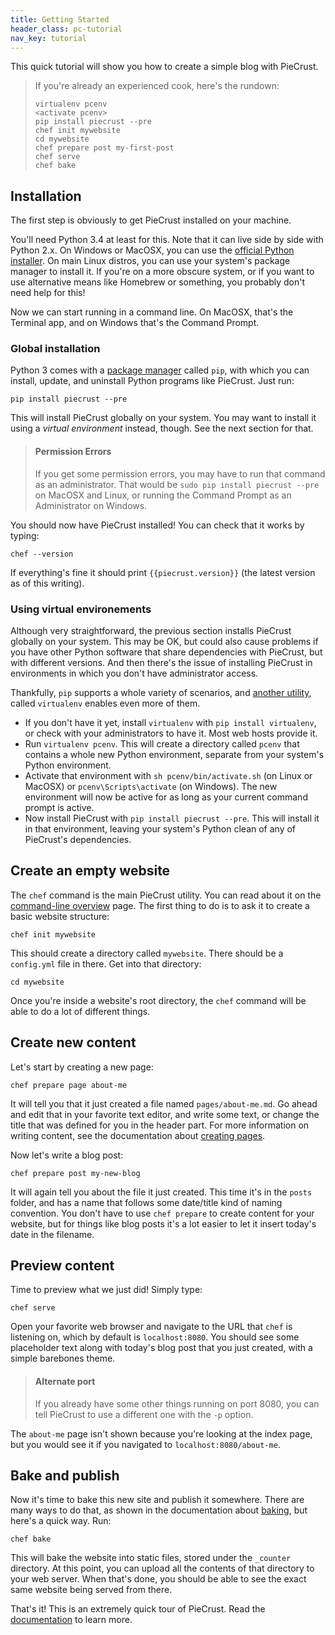 ```yaml
---
title: Getting Started
header_class: pc-tutorial
nav_key: tutorial
---
```


This quick tutorial will show you how to create a simple blog with PieCrust.

> If you're already an experienced cook, here's the rundown:
>
>     virtualenv pcenv
>     <activate pcenv>
>     pip install piecrust --pre
>     chef init mywebsite
>     cd mywebsite
>     chef prepare post my-first-post
>     chef serve
>     chef bake


## Installation

The first step is obviously to get PieCrust installed on your machine.

You'll need Python 3.4 at least for this. Note that it can live side by side
with Python 2.x. On Windows or MacOSX, you can use the [official Python
installer][1]. On main Linux distros, you can use your system's package manager
to install it. If you're on a more obscure system, or if you want to use
alternative means like Homebrew or something, you probably don't need help for
this!

Now we can start running in a command line. On MacOSX, that's the Terminal app,
and on Windows that's the Command Prompt.


### Global installation

Python 3 comes with a [package manager][2] called `pip`, with which you can install,
update, and uninstall Python programs like PieCrust. Just run:

    pip install piecrust --pre

This will install PieCrust globally on your system. You may want to install it
using a *virtual environment* instead, though. See the next section for that.

> #### Permission Errors
>
> If you get some permission errors, you may have to run that command as an
> administrator. That would be `sudo pip install piecrust --pre` on MacOSX and
> Linux, or running the Command Prompt as an Administrator on Windows.

You should now have PieCrust installed! You can check that it works by typing:

    chef --version

If everything's fine it should print `{{piecrust.version}}` (the latest
version as of this writing).


### Using virtual environements

Although very straightforward, the previous section installs PieCrust globally
on your system. This may be OK, but could also cause problems if you have other
Python software that share dependencies with PieCrust, but with different
versions.  And then there's the issue of installing PieCrust in environments in
which you don't have administrator access.

Thankfully, `pip` supports a whole variety of scenarios, and [another
utility][3], called `virtualenv` enables even more of them.

* If you don't have it yet, install `virtualenv` with `pip install virtualenv`,
  or check with your administrators to have it. Most web hosts provide it.
* Run `virtualenv pcenv`. This will create a directory called `pcenv` that
  contains a whole new Python environment, separate from your system's Python
  environment.
* Activate that environment with `sh pcenv/bin/activate.sh` (on Linux or MacOSX)
  or `pcenv\Scripts\activate` (on Windows). The new environment will now be
  active for as long as your current command prompt is active.
* Now install PieCrust with `pip install piecrust --pre`. This will install it
  in that environment, leaving your system's Python clean of any of PieCrust's
  dependencies.


## Create an empty website

The `chef` command is the main PieCrust utility. You can read about it on the
[command-line overview][cmdline] page. The first thing to do is to ask it to
create a basic website structure:

    chef init mywebsite

This should create a directory called `mywebsite`. There should be a
`config.yml` file in there. Get into that directory:

    cd mywebsite

Once you're inside a website's root directory, the `chef` command will be able
to do a lot of different things.


## Create new content

Let's start by creating a new page:

    chef prepare page about-me

It will tell you that it just created a file named `pages/about-me.md`. Go ahead
and edit that in your favorite text editor, and write some text, or change the
title that was defined for you in the header part. For more information on
writing content, see the documentation about [creating pages][cnt].

Now let's write a blog post:

    chef prepare post my-new-blog

It will again tell you about the file it just created. This time it's in the
`posts` folder, and has a name that follows some date/title kind of naming
convention. You don't have to use `chef prepare` to create content for your
website, but for things like blog posts it's a lot easier to let it insert
today's date in the filename.


## Preview content

Time to preview what we just did! Simply type:

    chef serve

Open your favorite web browser and navigate to the URL that `chef` is listening
on, which by default is `localhost:8080`. You should see some placeholder text
along with today's blog post that you just created, with a simple barebones theme.

> #### Alternate port
>
> If you already have some other things running on port 8080, you can tell
> PieCrust to use a different one with the `-p` option.

The `about-me` page isn't shown because you're looking at the index page, but
you would see it if you navigated to `localhost:8080/about-me`.


## Bake and publish

Now it's time to bake this new site and publish it somewhere. There are many
ways to do that, as shown in the documentation about [baking][bake], but here's
a quick way. Run:

    chef bake

This will bake the website into static files, stored under the `_counter`
directory. At this point, you can upload all the contents of that directory to
your web server. When that's done, you should be able to see the exact same
website being served from there.


That's it! This is an extremely quick tour of PieCrust. Read the [documentation][doc] to learn more.


[1]: https://www.python.org/downloads/
[2]: https://pip.pypa.io/en/latest/
[3]: https://virtualenv.pypa.io/en/latest/
[doc]: {{pcurl('docs')}}
[cmdline]: {{pcurl('docs/general/command-line-overview')}}
[cnt]: {{pcurl('docs/content/creating-pages')}}
[bake]: {{pcurl('docs/publish')}}

